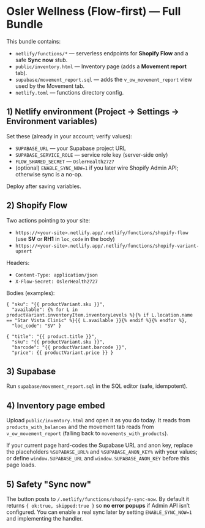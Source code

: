 # Osler Wellness (Flow-first) — Full Bundle

This bundle contains:
- `netlify/functions/*` — serverless endpoints for **Shopify Flow** and a safe **Sync now** stub.
- `public/inventory.html` — Inventory page (adds a **Movement report** tab).
- `supabase/movement_report.sql` — adds the `v_ow_movement_report` view used by the Movement tab.
- `netlify.toml` — functions directory config.

## 1) Netlify environment (Project → Settings → Environment variables)
Set these (already in your account; verify values):
- `SUPABASE_URL` — your Supabase project URL
- `SUPABASE_SERVICE_ROLE` — service role key (server-side only)
- `FLOW_SHARED_SECRET` — `OslerHealth2727`
- (optional) `ENABLE_SYNC_NOW=1` if you later wire Shopify Admin API; otherwise sync is a no-op.

Deploy after saving variables.

## 2) Shopify Flow
Two actions pointing to your site:
- `https://<your-site>.netlify.app/.netlify/functions/shopify-flow` (use **SV** or **RH1** in `loc_code` in the body)
- `https://<your-site>.netlify.app/.netlify/functions/shopify-variant-upsert`

Headers:
- `Content-Type: application/json`
- `X-Flow-Secret: OslerHealth2727`

Bodies (examples):

```
{ "sku": "{{ productVariant.sku }}",
  "available": {% for L in productVariant.inventoryItem.inventoryLevels %}{% if L.location.name == "Star Vista Clinic" %}{{ L.available }}{% endif %}{% endfor %},
  "loc_code": "SV" }
```

```
{ "title": "{{ product.title }}",
  "sku": "{{ productVariant.sku }}",
  "barcode": "{{ productVariant.barcode }}",
  "price": {{ productVariant.price }} }
```

## 3) Supabase
Run `supabase/movement_report.sql` in the SQL editor (safe, idempotent).

## 4) Inventory page embed
Upload `public/inventory.html` and open it as you do today. It reads from `products_with_balances` and the movement tab reads from `v_ow_movement_report` (falling back to `movements_with_products`).

If your current page hard-codes the Supabase URL and anon key, replace the placeholders `%SUPABASE_URL%` and `%SUPABASE_ANON_KEY%` with your values; or define `window.SUPABASE_URL` and `window.SUPABASE_ANON_KEY` before this page loads.

## 5) Safety "Sync now"
The button posts to `/.netlify/functions/shopify-sync-now`. By default it returns `{ ok:true, skipped:true }` so **no error popups** if Admin API isn’t configured. You can enable a real sync later by setting `ENABLE_SYNC_NOW=1` and implementing the handler.
